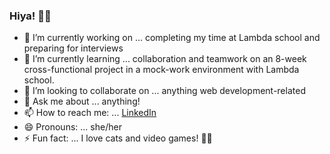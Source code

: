 ### Hiya! 🐱‍👓


- 🔭 I’m currently working on ... completing my time at Lambda school and preparing for interviews
- 🌱 I’m currently learning ... collaboration and teamwork on an 8-week cross-functional project in a mock-work environment with Lambda school.
- 👯 I’m looking to collaborate on ... anything web development-related
- 💬 Ask me about ... anything!
- 📫 How to reach me: ... [LinkedIn](https://www.linkedin.com/in/lyndsiwilliams/)
- 😄 Pronouns: ... she/her
- ⚡ Fun fact: ... I love cats and video games! 🐱‍💻
